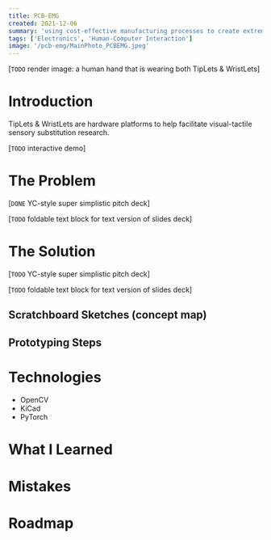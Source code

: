 ```yaml
---
title: PCB-EMG
created: 2021-12-06
summary: 'using cost-effective manufacturing processes to create extremely affordable EMG electrodes'
tags: ['Electronics', 'Human-Computer Interaction']
image: '/pcb-emg/MainPhoto_PCBEMG.jpeg'
---
```


[`TODO` render image: a human hand that is wearing both TipLets & WristLets]

# Introduction

TipLets & WristLets are hardware platforms to help facilitate visual-tactile sensory substitution research.

[`TODO` interactive demo]

# The Problem

[`DONE` YC-style super simplistic pitch deck]

[`TODO` foldable text block for text version of slides deck]

# The Solution

[`TODO` YC-style super simplistic pitch deck]

[`TODO` foldable text block for text version of slides deck]

## Scratchboard Sketches (concept map)

## Prototyping Steps

# Technologies

- OpenCV
- KiCad
- PyTorch

# What I Learned

# Mistakes

# Roadmap

